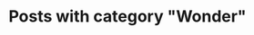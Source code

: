 ---
layout: categorypage
title: Posts with category "Wonder"
tag: Wonder
slug: wonder
categories: [Wonder]
permalink: /progress/category/wonder
robots: noindex
---